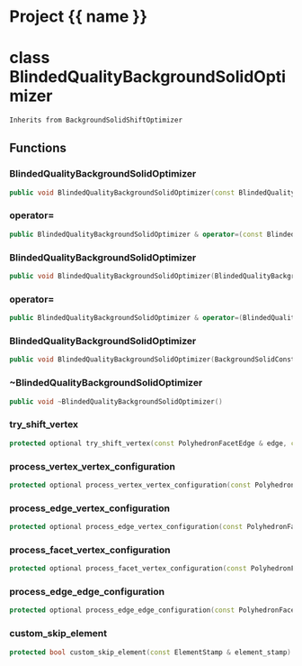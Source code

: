 <script setup>
import {useRoute} from 'vitepress'
const {path} = useRoute()
const tokens = path.split('/')
const words = tokens[2].split('-');
for (let i = 0; i < words.length; i++) {
    words[i] = words[i].charAt(0).toUpperCase() + words[i].slice(1);
    words[i] = words[i].replace('geode', 'Geode')
}
const name = words.join('-');
</script>
# Project {{ name }}

# class BlindedQualityBackgroundSolidOptimizer


```cpp
Inherits from BackgroundSolidShiftOptimizer
```



## Functions

### BlindedQualityBackgroundSolidOptimizer

```cpp
public void BlindedQualityBackgroundSolidOptimizer(const BlindedQualityBackgroundSolidOptimizer & )
```


### operator=

```cpp
public BlindedQualityBackgroundSolidOptimizer & operator=(const BlindedQualityBackgroundSolidOptimizer & )
```


### BlindedQualityBackgroundSolidOptimizer

```cpp
public void BlindedQualityBackgroundSolidOptimizer(BlindedQualityBackgroundSolidOptimizer && )
```


### operator=

```cpp
public BlindedQualityBackgroundSolidOptimizer & operator=(BlindedQualityBackgroundSolidOptimizer && )
```


### BlindedQualityBackgroundSolidOptimizer

```cpp
public void BlindedQualityBackgroundSolidOptimizer(BackgroundSolidConstraintModifier & constraint_modifier, const BackgroundSolidImprovementSimulator & improvement_simulator)
```


### ~BlindedQualityBackgroundSolidOptimizer

```cpp
public void ~BlindedQualityBackgroundSolidOptimizer()
```


### try_shift_vertex

```cpp
protected optional try_shift_vertex(const PolyhedronFacetEdge & edge, const class BackgroundSolidConstraintModifier::OrientedEdgeVertices & edge_vertices)
```


### process_vertex_vertex_configuration

```cpp
protected optional process_vertex_vertex_configuration(const PolyhedronFacetEdge & edge, index_t level)
```


### process_edge_vertex_configuration

```cpp
protected optional process_edge_vertex_configuration(const PolyhedronFacetEdge & edge, index_t apex, index_t level)
```


### process_facet_vertex_configuration

```cpp
protected optional process_facet_vertex_configuration(const PolyhedronFacet & facet, index_t level)
```


### process_edge_edge_configuration

```cpp
protected optional process_edge_edge_configuration(const PolyhedronFacetEdge & edge0, const PolyhedronFacetEdge & edge1, index_t level)
```


### custom_skip_element

```cpp
protected bool custom_skip_element(const ElementStamp & element_stamp)
```




